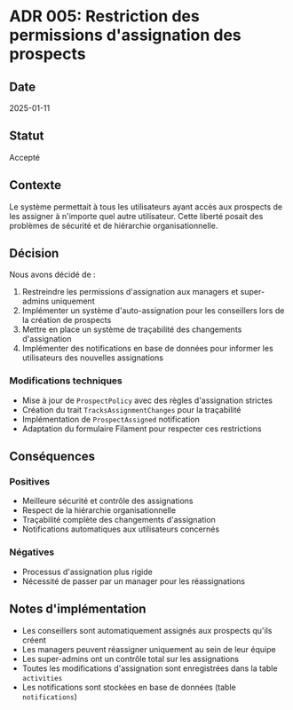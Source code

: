 # ADR 005: Restriction des permissions d'assignation des prospects

## Date
2025-01-11

## Statut
Accepté

## Contexte
Le système permettait à tous les utilisateurs ayant accès aux prospects de les assigner à n'importe quel autre utilisateur. Cette liberté posait des problèmes de sécurité et de hiérarchie organisationnelle.

## Décision
Nous avons décidé de :
1. Restreindre les permissions d'assignation aux managers et super-admins uniquement
2. Implémenter un système d'auto-assignation pour les conseillers lors de la création de prospects
3. Mettre en place un système de traçabilité des changements d'assignation
4. Implémenter des notifications en base de données pour informer les utilisateurs des nouvelles assignations

### Modifications techniques
- Mise à jour de `ProspectPolicy` avec des règles d'assignation strictes
- Création du trait `TracksAssignmentChanges` pour la traçabilité
- Implémentation de `ProspectAssigned` notification
- Adaptation du formulaire Filament pour respecter ces restrictions

## Conséquences
### Positives
- Meilleure sécurité et contrôle des assignations
- Respect de la hiérarchie organisationnelle
- Traçabilité complète des changements d'assignation
- Notifications automatiques aux utilisateurs concernés

### Négatives
- Processus d'assignation plus rigide
- Nécessité de passer par un manager pour les réassignations

## Notes d'implémentation
- Les conseillers sont automatiquement assignés aux prospects qu'ils créent
- Les managers peuvent réassigner uniquement au sein de leur équipe
- Les super-admins ont un contrôle total sur les assignations
- Toutes les modifications d'assignation sont enregistrées dans la table `activities`
- Les notifications sont stockées en base de données (table `notifications`)
